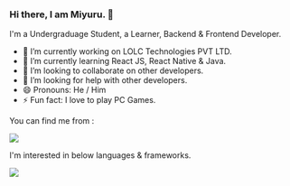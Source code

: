 ### Hi there, I am Miyuru. 👋

I'm a Undergraduage Student, a Learner, Backend & Frontend Developer.

- 🔭 I’m currently working on LOLC Technologies PVT LTD.
- 🌱 I’m currently learning React JS, React Native & Java.
- 👯 I’m looking to collaborate on other developers.
- 🤔 I’m looking for help with other developers.
- 😄 Pronouns: He / Him
- ⚡ Fun fact: I love to play PC Games.

You can find me from :

<a src="https://www.facebook.com/miyuru.rox.9/"><img src="https://img.shields.io/badge/Facebook-1877F2?style=for-the-badge&logo=facebook&logoColor=white" /></a>


I'm interested in below languages & frameworks.

<img src="https://img.shields.io/badge/Python-FFD43B?style=for-the-badge&logo=python&logoColor=darkgreen" />


